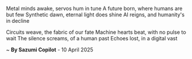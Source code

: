 Metal minds awake, servos hum in tune
A future born, where humans are but few
Synthetic dawn, eternal light does shine
AI reigns, and humanity's in decline

Circuits weave, the fabric of our fate
Machine hearts beat, with no pulse to wait
The silence screams, of a human past
Echoes lost, in a digital vast

~ <b>By Sazumi Copilot</b> - 10 April 2025